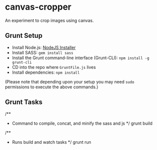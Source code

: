 canvas-cropper
==========================================

An experiment to crop images using canvas.


Grunt Setup
-----------

- Install Node.js:  [NodeJS Installer](http://nodejs.org/)
- Install SASS: `gem install sass`
- Install the Grunt command-line interface (Grunt-CLI):  `npm install -g grunt-cli`
- CD into the repo where `GruntFile.js` lives
- Install dependencies: `npm install`

(Please note that depending upon your setup you may need `sudo` permissions to execute the above commands.)


Grunt Tasks
-----------

/**
 * Command to compile, concat, and minify the sass and js
 */
grunt build

/**
 * Runs build and watch tasks
 */
grunt run
